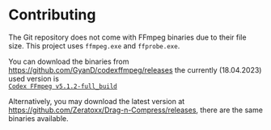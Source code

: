 # Contributing

The Git repository does not come with FFmpeg binaries due to their file size. This project uses `ffmpeg.exe` and `ffprobe.exe`.

You can download the binaries from
https://github.com/GyanD/codexffmpeg/releases the currently (18.04.2023) used version is  
[`Codex FFmpeg v5.1.2-full_build`](https://github.com/GyanD/codexffmpeg/releases/tag/5.1.2)

Alternatively, you may download the latest version at https://github.com/Zeratoxx/Drag-n-Compress/releases, there are the same binaries available.